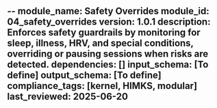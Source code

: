 --
module_name: Safety Overrides
module_id: 04_safety_overrides
version: 1.0.1
description: Enforces safety guardrails by monitoring for sleep, illness, HRV, and special conditions, overriding or pausing sessions when risks are detected.
dependencies: []
input_schema: [To define]
output_schema: [To define]
compliance_tags: [kernel, HIMKS, modular]
last_reviewed: 2025-06-20
---
